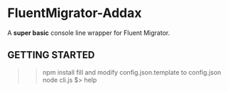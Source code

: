 # FluentMigrator-Addax

A **super basic** console line wrapper for Fluent Migrator.

## GETTING STARTED

>> npm install
>> fill and modify config.json.template to config.json
>> node cli.js
>> $> help 

